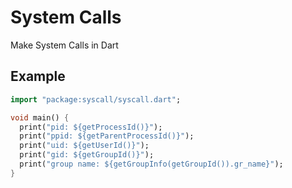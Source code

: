 # System Calls

Make System Calls in Dart

## Example

```dart
import "package:syscall/syscall.dart";

void main() {
  print("pid: ${getProcessId()}");
  print("ppid: ${getParentProcessId()}");
  print("uid: ${getUserId()}");
  print("gid: ${getGroupId()}");
  print("group name: ${getGroupInfo(getGroupId()).gr_name}");
}
```
